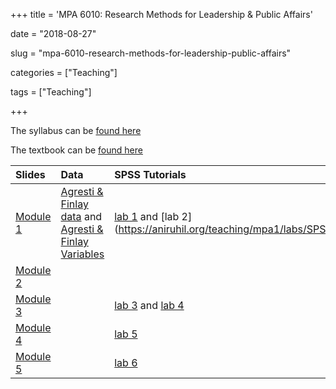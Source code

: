 +++
title = 'MPA 6010: Research Methods for Leadership & Public Affairs'

date = "2018-08-27"

slug =  "mpa-6010-research-methods-for-leadership-public-affairs"

categories = ["Teaching"]

tags = ["Teaching"]

+++

The syllabus can be [found here](https://aniruhil.org/teaching/mpa1/syllabus.pdf)  

The textbook can be [found here](https://people.ohio.edu/ruhil/statasbook/)

| Slides | Data | SPSS Tutorials |
| :---   | :--- | :----          |
| [Module 1](https://aniruhil.org/teaching/mpa1/slides/module01.html) | [Agresti &  Finlay data](https://aniruhil.org/teaching/mpa1/Agresti_Finlay_Data.zip) and [Agresti &  Finlay Variables](Agresti_Finlay_Data_Variables.pdf) | [lab 1](https://aniruhil.org/teaching/mpa1/labs/SPSS_Tutorial_01.html) and [lab 2] (https://aniruhil.org/teaching/mpa1/labs/SPSS_Tutorial_02.html) |
| [Module 2](https://aniruhil.org/teaching/mpa1/slides/module02.html) |  | |
| [Module 3](https://aniruhil.org/teaching/mpa1/slides/module03.html) |  | [lab 3](https://aniruhil.org/teaching/mpa1/labs/SPSS_Tutorial_03.html) and [lab 4](https://aniruhil.org/teaching/mpa1/labs/SPSS_Tutorial_04.html) |
| [Module 4](https://aniruhil.org/teaching/mpa1/slides/module04.html) |  | [lab 5](https://aniruhil.org/teaching/mpa1/labs/SPSS_Tutorial_05.html) |
| [Module 5](https://aniruhil.org/teaching/mpa1/slides/module05.html) |  | [lab 6](https://aniruhil.org/teaching/mpa1/labs/SPSS_Tutorial_06.html) |


